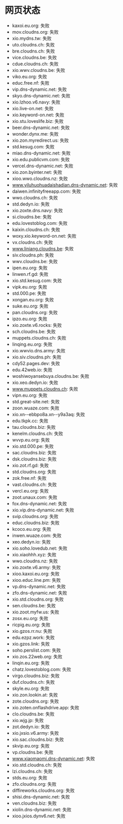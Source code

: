 # 网页状态
- kaxoi.eu.org: 失败
- mov.cloudns.org: 失败
- xio.mydns.tw: 失败
- uto.cloudns.ch: 失败
- bre.cloudns.ch: 失败
- vice.cloudns.be: 失败
- cdue.cloudns.ch: 失败
- xio.wwv.cloudns.be: 失败
- viko.eu.org: 失败
- educ.free.nf: 失败
- vip.dns-dynamic.net: 失败
- skyo.dns-dynamic.net: 失败
- xio.lzhoo.v6.navy: 失败
- xio.live-on.net: 失败
- xio.keyword-on.net: 失败
- xio.stu.loveslife.biz: 失败
- beer.dns-dynamic.net: 失败
- wonder.dynx.me: 失败
- xio.zon.myredirect.us: 失败
- std.kesug.com: 失败
- miao.dns-dynamic.net: 失败
- xio.edu.publicvm.com: 失败
- vercel.dns-dynamic.net: 失败
- xio.zon.byinter.net: 失败
- xioo.wwo.cloudns.nz: 失败
- www.yiluhuohuadaishadian.dns-dynamic.net: 失败
- daiwen.infinityfreeapp.com: 失败
- wwo.cloudns.ch: 失败
- std.dedyn.io: 失败
- xio.zoxte.dns.navy: 失败
- si.cloudns.be: 失败
- edu.lovestoblog.com: 失败
- kaixin.cloudns.ch: 失败
- woxy.xio.keyword-on.net: 失败
- vx.cloudns.ch: 失败
- www.liniang.cloudns.be: 失败
- siv.cloudns.ph: 失败
- wwv.cloudns.be: 失败
- ipen.eu.org: 失败
- linwen.rf.gd: 失败
- xio.std.kesug.com: 失败
- vipk.eu.org: 失败
- std.000.pe: 失败
- xongan.eu.org: 失败
- suke.eu.org: 失败
- pan.cloudns.org: 失败
- ipzo.eu.org: 失败
- xio.zoxte.v6.rocks: 失败
- sch.cloudns.be: 失败
- muppets.cloudns.ch: 失败
- linqing.eu.org: 失败
- xio.wwvio.dns.army: 失败
- xio.siv.cloudns.ph: 失败
- cdy52.pages.dev: 失败
- edu.42web.io: 失败
- woshiwoyansebuya.cloudns.be: 失败
- xio.xeo.dedyn.io: 失败
- www.muppets.cloudns.ch: 失败
- vipn.eu.org: 失败
- std.great-site.net: 失败
- zoon.wuaze.com: 失败
- xio.xn--ebbpo8a.xn--y9a3aq: 失败
- edu.tkpk.cc: 失败
- tau.cloudns.biz: 失败
- kenelm.cloudns.ch: 失败
- wvvp.eu.org: 失败
- xio.std.000.pe: 失败
- sac.cloudns.biz: 失败
- dsk.cloudns.biz: 失败
- xio.zot.rf.gd: 失败
- std.cloudns.org: 失败
- zok.free.nf: 失败
- vast.cloudns.ch: 失败
- vercl.eu.org: 失败
- zoot.unaux.com: 失败
- fox.dns-dynamic.net: 失败
- xio.vip.dns-dynamic.net: 失败
- svip.cloudns.org: 失败
- educ.cloudns.biz: 失败
- kcoco.eu.org: 失败
- inwen.wuaze.com: 失败
- xeo.dedyn.io: 失败
- xio.soho.lovedub.net: 失败
- xio.xiaohhh.xyz: 失败
- wwo.cloudns.nz: 失败
- xio.zoxte.v6.army: 失败
- xioo.kaxoi.eu.org: 失败
- xioo.educ.line.pm: 失败
- vp.dns-dynamic.net: 失败
- zfo.dns-dynamic.net: 失败
- xio.std.cloudns.org: 失败
- sen.cloudns.be: 失败
- xio.zoot.myfw.us: 失败
- zosx.eu.org: 失败
- ricpig.eu.org: 失败
- xio.gzos.rr.nu: 失败
- edu.ezpz.work: 失败
- xio.gzos.link: 失败
- soho.perslist.com: 失败
- xio.zos.22web.org: 失败
- linqin.eu.org: 失败
- chatz.lovestoblog.com: 失败
- virgo.cloudns.biz: 失败
- duf.cloudns.ch: 失败
- skyle.eu.org: 失败
- xio.zon.lookin.at: 失败
- zote.cloudns.org: 失败
- xio.zoten.onflashdrive.app: 失败
- clo.cloudns.be: 失败
- xio.wjg.jp: 失败
- zot.dedyn.io: 失败
- xio.jxsio.v6.army: 失败
- xio.sac.cloudns.biz: 失败
- skvip.eu.org: 失败
- vp.cloudns.be: 失败
- www.xiaomaomi.dns-dynamic.net: 失败
- xio.std.cloudns.ch: 失败
- lzi.cloudns.ch: 失败
- stds.eu.org: 失败
- zfo.cloudns.org: 失败
- diffireworks.cloudns.org: 失败
- shisi.dns-dynamic.net: 失败
- ven.cloudns.biz: 失败
- xiolin.dns-dynamic.net: 失败
- xioo.jxios.dynv6.net: 失败
